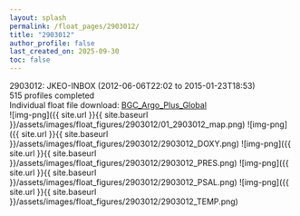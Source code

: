 ```yaml
---
layout: splash
permalink: /float_pages/2903012/
title: "2903012"
author_profile: false
last_created_on: 2025-09-30
toc: false
---
```

 
2903012: JKEO-INBOX (2012-06-06T22:02 to 2015-01-23T18:53)\
515 profiles completed\
Individual float file download: [BGC_Argo_Plus_Global](https://ftp.soest.hawaii.edu/bgc_argo_plus/Individual_Floats/outliers_removed/2903012_Sprof_processed.nc)\
![img-png]({{ site.url }}{{ site.baseurl }}/assets/images/float_figures/2903012/01_2903012_map.png)
![img-png]({{ site.url }}{{ site.baseurl }}/assets/images/float_figures/2903012/2903012_DOXY.png)
![img-png]({{ site.url }}{{ site.baseurl }}/assets/images/float_figures/2903012/2903012_PRES.png)
![img-png]({{ site.url }}{{ site.baseurl }}/assets/images/float_figures/2903012/2903012_PSAL.png)
![img-png]({{ site.url }}{{ site.baseurl }}/assets/images/float_figures/2903012/2903012_TEMP.png)

